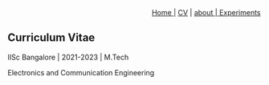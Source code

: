 <div style="text-align: right"><a href="https://vrmvikas.github.io/"> Home </a>| <a href="/CV/">CV</a> | <a href="/about/"> about </a>|<a href="experimental"> Experiments</a></div>

## Curriculum Vitae

IISc Bangalore | 2021-2023 | M.Tech

Electronics and Communication Engineering
